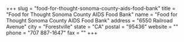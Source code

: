 +++
slug = "food-for-thought-sonoma-county-aids-food-bank"
title = "Food for Thought Sonoma County AIDS Food Bank"
name = "Food for Thought Sonoma County AIDS Food Bank"
address = "6550 Railroad Avenue"
city = "Forestville"
state = "CA"
postal = "95436"
website = ""
phone = "707 887-1647"
fax = ""
+++
